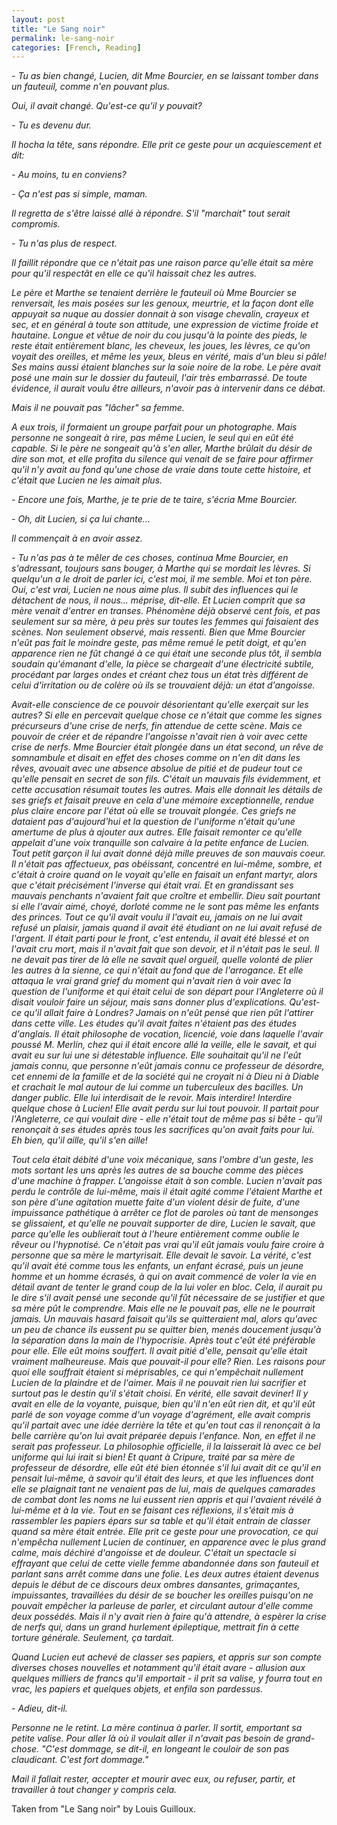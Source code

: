 ```yaml
---
layout: post
title: "Le Sang noir"
permalink: le-sang-noir
categories: [French, Reading]
---
```


 *- Tu as bien changé, Lucien, dit Mme Bourcier, en se laissant tomber
   dans un fauteuil, comme n'en pouvant plus.*

*Oui, il avait changé. Qu'est-ce qu'il y pouvait?*

 *- Tu es devenu dur.*

*Il hocha la tête, sans répondre. Elle prit ce geste pour un
acquiescement et dit:*

 *- Au moins, tu en conviens?*

 *- Ça n'est pas si simple, maman.*

*Il regretta de s'être laissé allé à répondre. S'il "marchait" tout
serait compromis.*

 *- Tu n'as plus de respect.*

*Il faillit répondre que ce n'était pas une raison parce qu'elle était sa
mère pour qu'il respectât en elle ce qu'il haissait chez les autres.*

*Le père et Marthe se tenaient derrière le fauteuil où Mme Bourcier se
renversait, les mais posées sur les genoux, meurtrie, et la façon dont
elle appuyait sa nuque au dossier donnait à son visage chevalin, crayeux
et sec, et en général à toute son attitude, une expression de victime
froide et hautaine. Longue et vêtue de noir du cou jusqu'à la pointe des
pieds, le reste était entièrement blanc, les cheveux, les joues, les
lèvres, ce qu'on voyait des oreilles, et même les yeux, bleus en vérité,
mais d'un bleu si pâle! Ses mains aussi étaient blanches sur la soie
noire de la robe. Le père avait posé une main sur le dossier du
fauteuil, l'air très embarrassé. De toute évidence, il aurait voulu être
ailleurs, n'avoir pas à intervenir dans ce débat.*

*Mais il ne pouvait pas "lâcher" sa femme.*

*A eux trois, il formaient un groupe parfait pour un photographe. Mais
personne ne songeait à rire, pas même Lucien, le seul qui en eût été
capable. Si le père ne songeait qu'à s'en aller, Marthe brûlait du désir
de dire son mot, et elle profita du silence qui venait de se faire pour
affirmer qu'il n'y avait au fond qu'une chose de vraie dans toute cette
histoire, et c'était que Lucien ne les aimait plus.*

 *- Encore une fois, Marthe, je te prie de te taire, s'écria Mme
   Bourcier.*

 *- Oh, dit Lucien, si ça lui chante...*

*Il commençait à en avoir assez.*

 *- Tu n'as pas à te mêler de ces choses, continua Mme Bourcier, en
   s'adressant, toujours sans bouger, à Marthe qui se mordait les
lèvres. Si quelqu'un a le droit de parler ici, c'est moi, il me semble.
Moi et ton père. Oui, c'est vrai, Lucien ne nous aime plus. Il subit des
influences qui le détachent de nous, il nous... méprise, dit-elle. Et
Lucien comprit que sa mère venait d'entrer en transes. Phénomène déjà
observé cent fois, et pas seulement sur sa mère, à peu près sur toutes
les femmes qui faisaient des scènes. Non seulement observé, mais
ressenti. Bien que Mme Bourcier n'eût pas fait le moindre geste, pas même
remué le petit doigt, et qu'en apparence rien ne fût changé à ce qui
était une seconde plus tôt, il sembla soudain qu'émanant d'elle, la
pièce se chargeait d'une électricité subtile, procédant par larges
ondes et créant chez tous un état très différent de celui d'irritation
ou de colère où ils se trouvaient déjà: un état d'angoisse.*

*Avait-elle conscience de ce pouvoir désorientant qu'elle exerçait sur
les autres? Si elle en percevait quelque chose ce n'était que comme les
signes précurseurs d'une crise de nerfs, fin attendue de cette scène.
Mais ce pouvoir de créer et de répandre l'angoisse n'avait rien à voir
avec cette crise de nerfs. Mme Bourcier était plongée dans un état
second, un rêve de somnambule et disait en effet des choses comme on
n'en dit dans les rêves, avouait avec une absence absolue de pitié et de
pudeur tout ce qu'elle pensait en secret de son fils. C'était un mauvais
fils évidemment, et cette accusation résumait toutes les autres. Mais
elle donnait les détails de ses griefs et faisait preuve en cela d'une
mémoire exceptionnelle, rendue plus claire encore par l'état où elle se
trouvait plongée. Ces griefs ne dataient pas d'aujourd'hui et la
question de l'uniforme n'était qu'une amertume de plus à ajouter aux
autres. Elle faisait remonter ce qu'elle appelait d'une voix tranquille
son calvaire à la petite enfance de Lucien. Tout petit garçon il lui
avait donné déjà mille preuves de son mauvais coeur. Il n'était pas
affectueux, pas obéissant, concentré en lui-même, sombre, et c'était à
croire quand on le voyait qu'elle en faisait un enfant martyr, alors
que c'était précisément l'inverse qui était vrai. Et en grandissant ses
mauvais penchants n'avaient fait que croître et embellir. Dieu sait
pourtant si elle l'avair aimé, choyé, dorloté comme ne le sont pas même
les enfants des princes. Tout ce qu'il avait voulu il l'avait eu, jamais
on ne lui avait refusé un plaisir, jamais quand il avait été étudiant
on ne lui avait refusé de l'argent. Il était parti pour le front, c'est
entendu, il avait été blessé et on l'avait cru mort, mais il n'avait
fait que son devoir, et il n'était pas le seul. Il ne devait pas tirer
de là elle ne savait quel orgueil, quelle volonté de plier les autres à
la sienne, ce qui n'était au fond que de l'arrogance. Et elle attaqua le
vrai grand grief du moment qui n'avait rien à voir avec la question de
l'uniforme et qui était celui de son départ pour l'Angleterre où il
disait vouloir faire un séjour, mais sans donner plus d'explications.
Qu'est-ce qu'il allait faire à Londres? Jamais on n'eût pensé que rien
pût l'attirer dans cette ville. Les études qu'il avait faites n'étaient
pas des études d'anglais. Il était philosophe de vocation, licencié,
voie dans laquelle l'avair poussé M. Merlin, chez qui il était encore
allé la veille, elle le savait, et qui avait eu sur lui une si
détestable influence. Elle souhaitait qu'il ne l'eût jamais connu, que
personne n'eût jamais connu ce professeur de désordre, cet ennemi de la
famille et de la société qui ne croyait ni à Dieu ni à Diable et
crachait le mal autour de lui comme un tuberculeux des bacilles. Un
danger public. Elle lui interdisait de le revoir. Mais interdire!
Interdire quelque chose à Lucien! Elle avait perdu sur lui tout pouvoir.
Il partait pour l'Angleterre, ce qui voulait dire - elle n'était tout de
même pas si bête - qu'il renonçait à ses études après tous les
sacrifices qu'on avait faits pour lui. Eh bien, qu'il aille, qu'il s'en
aille!*

*Tout cela était débité d'une voix mécanique, sans l'ombre d'un geste,
les mots sortant les uns après les autres de sa bouche comme des pièces
d'une machine à frapper. L'angoisse était à son comble. Lucien n'avait
pas perdu le contrôle de lui-même, mais il était agité comme l'étaient
Marthe et son père d'une agitation muette faite d'un violent désir de
fuite, d'une impuissance pathétique à arrêter ce flot de paroles où tant
de mensonges se glissaient, et qu'elle ne pouvait supporter de dire,
Lucien le savait, que parce qu'elle les oublierait tout à l'heure
entièrement comme oublie le rêveur ou l'hypnotisé. Ce n'était pas vrai
qu'il eût jamais voulu faire croire à personne que sa mère le
martyrisait. Elle devait le savoir. La vérité, c'est qu'il avait été
comme tous les enfants, un enfant écrasé, puis un jeune homme et un
homme écrasés, à qui on avait commencé de voler la vie en détail avant
de tenter le grand coup de la lui voler en bloc. Cela, il aurait pu le
dire s'il avait pensé une seconde qu'il fût nécessaire de se justifier
et que sa mère pût le comprendre. Mais elle ne le pouvait pas, elle ne
le pourrait jamais. Un mauvais hasard faisait qu'ils se quitteraient mal,
alors qu'avec un peu de chance ils eussent pu se quitter bien, menés
doucement jusqu'à la séparation dans la main de l'hypocrisie. Après tout
c'eût été préférable pour elle. Elle eût moins souffert. Il avait pitié
d'elle, pensait qu'elle était vraiment malheureuse. Mais que pouvait-il
pour elle? Rien. Les raisons pour quoi elle souffrait étaient si
méprisables, ce qui n'empêchait nullement Lucien de la plaindre et de
l'aimer. Mais il ne pouvait rien lui sacrifier et surtout pas le destin
qu'il s'était choisi. En vérité, elle savait deviner! Il y avait en elle
de la voyante, puisque, bien qu'il n'en eût rien dit, et qu'il eût parlé
de son voyage comme d'un voyage d'agrément, elle avait compris qu'il
partait avec une idée derrière la tête et qu'en tout cas il renonçait à
la belle carrière qu'on lui avait préparée depuis l'enfance. Non, en
effet il ne serait pas professeur. La philosophie officielle, il la
laisserait là avec ce bel uniforme qui lui irait si bien! Et quant à
Cripure, traité par sa mère de professeur de désordre, elle eût été bien
étonnée s'il lui avait dit ce qu'il en pensait lui-même, à savoir qu'il
était des leurs, et que les influences dont elle se plaignait tant ne
venaient pas de lui, mais de quelques camarades de combat dont les noms
ne lui eussent rien appris et qui l'avaient révélé à lui-même et à la
vie. Tout en se faisant ces réflexions, il s'était mis à rassembler les
papiers épars sur sa table et qu'il était entrain de classer quand sa
mère était entrée. Elle prit ce geste pour une provocation, ce qui
n'empêcha nullement Lucien de continuer, en apparence avec le plus grand
calme, mais déchiré d'angoisse et de douleur. C'était un spectacle si
effrayant que celui de cette vielle femme abandonnée dans son fauteuil
et parlant sans arrêt comme dans une folie. Les deux autres étaient
devenus depuis le début de ce discours deux ombres dansantes,
grimaçantes, impuissantes, travaillées du désir de se boucher les
oreilles puisqu'on ne pouvait empêcher la parleuse de parler, et
circulant autour d'elle comme deux possédés. Mais il n'y avait rien à
faire qu'à attendre, à espèrer la crise de nerfs qui, dans un grand
hurlement épileptique, mettrait fin à cette torture générale. Seulement,
ça tardait.*

*Quand Lucien eut achevé de classer ses papiers, et appris sur son compte
diverses choses nouvelles et notamment qu'il était avare - allusion aux
quelques milliers de francs qu'il emportait - il prit sa valise, y
fourra tout en vrac, les papiers et quelques objets, et enfila son
pardessus.*

 *- Adieu, dit-il.*

*Personne ne le retint. La mère continua à parler. Il sortit, emportant
sa petite valise. Pour aller là où il voulait aller il n'avait pas
besoin de grand-chose. "C'est dommage, se dit-il, en longeant le couloir
de son pas claudicant. C'est fort dommage."*

*Mail il fallait rester, accepter et mourir avec eux, ou refuser, partir,
et travailler à tout changer y compris cela.*

Taken from "Le Sang noir" by Louis Guilloux.


